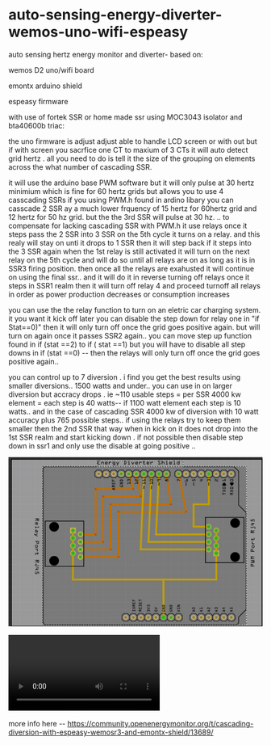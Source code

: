 # auto-sensing-energy-diverter-wemos-uno-wifi-espeasy

auto sensing   hertz  energy monitor  and diverter-  based on: 

wemos D2 uno/wifi  board

emontx arduino shield

espeasy firmware

with use of fortek SSR or home made ssr using MOC3043 isolator and bta40600b triac:

 the  uno firmware  is adjust adjust able to handle LCD screen or with out but if with screen you sacrfice one CT to maxium of 3 CTs
 it will auto detect  grid hertz .  all you need to do is tell it  the size of the grouping on elements across the what number of  cascading SSR.
 
 it will use  the arduino base PWM software  but it will only pulse at 30 hertz minimium which is fine for 60 hertz grids  but allows you to use 4 casscading  SSRs
 if you using PWM.h  found in ardino libary   you can casscade 2 SSR ay a much lower frquency  of 15 hertz for 60hertz grid and 12 hertz for  50 hz grid.   but the  the 3rd SSR will pulse at 30 hz.
..  to compensate for lacking cascading  SSR with PWM.h  it  use  relays once it steps pass the 2 SSR into 3 SSR  on the 5th cycle it turns on a relay.   and this  realy will stay on unti it drops to 1 SSR  then it will step back
if it steps into the  3 SSR again when  the  1st relay is still activated it will turn on the next relay on the 5th cycle  and  will do so until all relays are on  as long as it is in SSR3  firing position. then once all the relays are exahusted  it will continue on using the final ssr.. and it will do it in reverse turning off relays once it steps in SSR1 realm then it will turn off  relay 4  and proceed  turnoff  all relays  in order  as power production  decreases or consumption increases 

you can use the  the relay function to turn on an eletric car charging system.  it you want it  kick off later you can disable the step down for  relay one  in "if Stat==0)"    then it will only turn off once the grid goes positive again. but will  turn on again once it  passes  SSR2  again.. you can move   step up function found in if (stat ==2)  to  if ( stat ==1)   but you will have to disable all step downs in  if (stat ==0) --  then the relays will only turn off once the grid goes  positive again..

you can control up to 7 diversion .  i find you get the best results using smaller diversions.. 1500 watts and under.. you can use in on larger   diversion but accracy drops .  ie ~110 usable steps =  per SSR  4000 kw element =  each step is  40 watts--   if 1100 watt element  each step is 10 watts..  and in the case of cascading  SSR  4000 kw of diversion with 10 watt accuracy   plus 765 possible steps..    if using the relays  try to keep them smaller then the 2nd SSR that way  when in kick on it does not drop into the 1st SSR realm and start kicking down . if not possible then disable  step down in ssr1 and only use the  disable at  going positive ..



![daughter shield for emontx shield ](https://github.com/krywenko/energy-monitor-and-diverter-espeasy/blob/master/energydivertershield.png)


![movie of data sent to the espeasy firmware](https://raw.githubusercontent.com/krywenko/energy-monitor-and-diverter-espeasy/master/simplescreenrecorder-111.mp4)


 
more info here -- https://community.openenergymonitor.org/t/cascading-diversion-with-espeasy-wemosr3-and-emontx-shield/13689/
